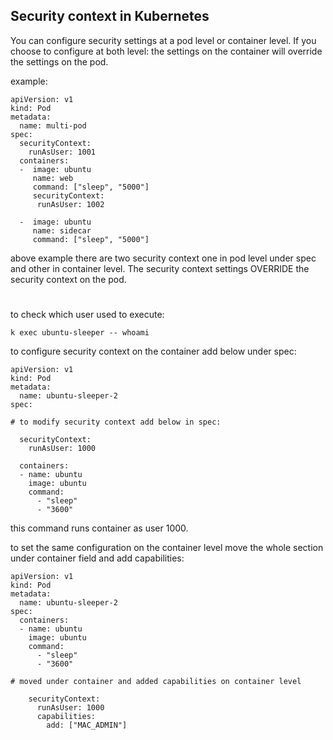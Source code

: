 ## Security context in Kubernetes

You can configure security settings at a pod level or container level. If you choose to configure at both level: the settings on the container will override the settings on the pod. 

example:

```
apiVersion: v1
kind: Pod
metadata:
  name: multi-pod
spec:
  securityContext:
    runAsUser: 1001
  containers:
  -  image: ubuntu
     name: web
     command: ["sleep", "5000"]
     securityContext:
      runAsUser: 1002

  -  image: ubuntu
     name: sidecar
     command: ["sleep", "5000"]
```

above example there are two security context one in pod level under spec and other in container level. The  security context settings OVERRIDE the security context on the pod.

#

to check which user used to execute:

```
k exec ubuntu-sleeper -- whoami
```

to configure security context on the container add below under spec:

```
apiVersion: v1
kind: Pod 
metadata:
  name: ubuntu-sleeper-2
spec:

# to modify security context add below in spec:

  securityContext:
    runAsUser: 1000

  containers:
  - name: ubuntu
    image: ubuntu
    command:  
      - "sleep"
      - "3600"
```

this command runs container as user 1000.

to set the same configuration on the container level move the whole section under container field and add capabilities:

```
apiVersion: v1
kind: Pod 
metadata:
  name: ubuntu-sleeper-2
spec:
  containers:
  - name: ubuntu
    image: ubuntu
    command:  
      - "sleep"
      - "3600"

# moved under container and added capabilities on container level

    securityContext:
      runAsUser: 1000
      capabilities:
        add: ["MAC_ADMIN"]
```



